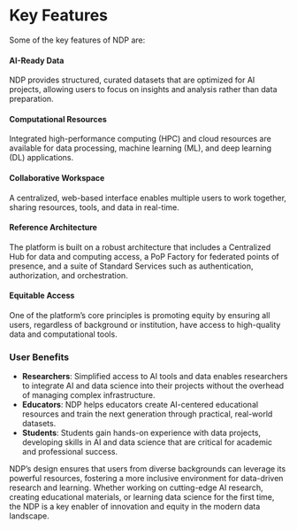 # Key Features

Some of the key features of NDP are:

#### AI-Ready Data 

NDP provides structured, curated datasets that are optimized for AI projects, allowing users to focus on insights and analysis rather than data preparation.

#### Computational Resources

Integrated high-performance computing (HPC) and cloud resources are available for data processing, machine learning (ML), and deep learning (DL) applications.

#### Collaborative Workspace 

A centralized, web-based interface enables multiple users to work together, sharing resources, tools, and data in real-time.

#### Reference Architecture 

The platform is built on a robust architecture that includes a Centralized Hub for data and computing access, a PoP Factory for federated points of presence, and a suite of Standard Services such as authentication, authorization, and orchestration.

#### Equitable Access 

One of the platform’s core principles is promoting equity by ensuring all users, regardless of background or institution, have access to high-quality data and computational tools.

### User Benefits

- **Researchers**: Simplified access to AI tools and data enables researchers to integrate AI and data science into their projects without the overhead of managing complex infrastructure.
- **Educators**: NDP helps educators create AI-centered educational resources and train the next generation through practical, real-world datasets.
- **Students**: Students gain hands-on experience with data projects, developing skills in AI and data science that are critical for academic and professional success.

NDP’s design ensures that users from diverse backgrounds can leverage its powerful resources, fostering a more inclusive environment for data-driven research and learning. Whether working on cutting-edge AI research, creating educational materials, or learning data science for the first time, the NDP is a key enabler of innovation and equity in the modern data landscape.
